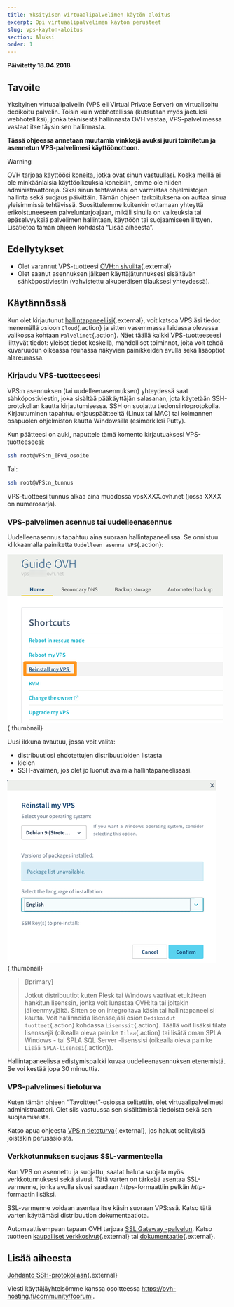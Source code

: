 ```yaml
---
title: Yksityisen virtuaalipalvelimen käytön aloitus
excerpt: Opi virtuaalipalvelimen käytön perusteet
slug: vps-kayton-aloitus
section: Aluksi
order: 1
---
```


**Päivitetty 18.04.2018**
 
## Tavoite

Yksityinen virtuaalipalvelin (VPS eli Virtual Private Server) on virtualisoitu dedikoitu palvelin. Toisin kuin webhotellissa (kutsutaan myös jaetuksi webhotelliksi), jonka teknisestä hallinnasta OVH vastaa, VPS-palvelimessa vastaat itse täysin sen hallinnasta.

**Tässä ohjeessa annetaan muutamia vinkkejä avuksi juuri toimitetun ja asennetun VPS-palvelimesi käyttöönottoon.**


> [!warning]
>
> OVH tarjoaa käyttöösi koneita, jotka ovat sinun vastuullasi. Koska meillä ei ole minkäänlaisia käyttöoikeuksia koneisiin, emme ole niiden administraattoreja. Siksi sinun tehtävänäsi on varmistaa ohjelmistojen hallinta sekä suojaus päivittäin. Tämän ohjeen tarkoituksena on auttaa sinua yleisimmissä tehtävissä. Suosittelemme kuitenkin ottamaan yhteyttä erikoistuneeseen palveluntarjoajaan, mikäli sinulla on vaikeuksia tai epäselvyyksiä palvelimen hallintaan, käyttöön tai suojaamiseen liittyen. Lisätietoa tämän ohjeen kohdasta “Lisää aiheesta”.
> 


## Edellytykset

- Olet varannut VPS-tuotteesi [OVH:n sivuilta](https://www.ovh-hosting.fi/vps/){.external}
- Olet saanut asennuksen jälkeen käyttäjätunnuksesi sisältävän sähköpostiviestin (vahvistettu alkuperäisen tilauksesi yhteydessä).


## Käytännössä

Kun olet kirjautunut [hallintapaneeliisi](https://www.ovh.com/auth/?action=gotomanager){.external}, voit katsoa VPS:äsi tiedot menemällä osioon `Cloud`{.action} ja sitten vasemmassa laidassa olevassa valikossa kohtaan `Palvelimet`{.action}. Näet täällä kaikki VPS-tuotteeseesi liittyvät tiedot: yleiset tiedot keskellä, mahdolliset toiminnot, joita voit tehdä kuvaruudun oikeassa reunassa näkyvien painikkeiden avulla sekä lisäoptiot alareunassa.

### Kirjaudu VPS-tuotteeseesi

VPS:n asennuksen (tai uudelleenasennuksen) yhteydessä saat sähköpostiviestin, joka sisältää pääkäyttäjän salasanan, jota käytetään SSH-protokollan kautta kirjautumisessa. SSH on suojattu tiedonsiirtoprotokolla. Kirjautuminen tapahtuu ohjauspäätteeltä (Linux tai MAC) tai kolmannen osapuolen ohjelmiston kautta Windowsilla (esimerkiksi Putty).

Kun päätteesi on auki, naputtele tämä komento kirjautuaksesi VPS-tuotteeseesi:

```sh
ssh root@VPS:n_IPv4_osoite
```

Tai:

```sh
ssh root@VPS:n_tunnus
```

VPS-tuotteesi tunnus alkaa aina muodossa vpsXXXX.ovh.net (jossa XXXX on numerosarja).


### VPS-palvelimen asennus tai uudelleenasennus

Uudelleenasennus tapahtuu aina suoraan hallintapaneelissa. Se onnistuu klikkaamalla painiketta `Uudelleen asenna VPS`{.action}:

![VPS:n uudelleenasennus](images/reinstall_manager.png){.thumbnail}

Uusi ikkuna avautuu, jossa voit valita:

- distribuutiosi ehdotettujen distribuutioiden listasta
- kielen
- SSH-avaimen, jos olet jo luonut avaimia hallintapaneelissasi.


![Uudelleenasennuksen valikko](images/reinstall_menu.png){.thumbnail}

> [!primary]
>
> Jotkut distribuutiot kuten Plesk tai Windows vaativat etukäteen hankitun lisenssin, jonka voit lunastaa OVH:lta tai joltakin jälleenmyyjältä. Sitten se on integroitava käsin tai hallintapaneelisi kautta. Voit hallinnoida lisenssejäsi osion `Dedikoidut tuotteet`{.action} kohdassa `Lisenssit`{.action}.
Täällä voit lisäksi tilata lisenssejä (oikealla oleva painike `Tilaa`{.action} tai lisätä oman SPLA Windows - tai SPLA SQL Server -lisenssisi (oikealla oleva painike `Lisää SPLA-lisenssi`{.action}).
> 

Hallintapaneelissa edistymispalkki kuvaa uudelleenasennuksen etenemistä. Se voi kestää jopa 30 minuuttia.

### VPS-palvelimesi tietoturva

Kuten tämän ohjeen “Tavoitteet”-osiossa selitettiin, olet virtuaalipalvelimesi administraattori. Olet siis vastuussa sen sisältämistä tiedoista sekä sen suojaamisesta.

Katso apua ohjeesta [VPS:n tietoturva](https://docs.ovh.com/fi/vps/tietoturvaohjeita-vps/){.external}, jos haluat selityksiä joistakin perusasioista.


### Verkkotunnuksen suojaus SSL-varmenteella

Kun VPS on asennettu ja suojattu, saatat haluta suojata myös verkkotunnuksesi sekä sivusi. Tätä varten on tärkeää asentaa SSL-varmenne, jonka avulla sivusi saadaan *https*-formaattiin pelkän *http*-formaatin lisäksi.

SSL-varmenne voidaan asentaa itse käsin suoraan VPS:ssä. Katso tätä varten käyttämäsi distribuution dokumentaatiota.

Automaattisempaan tapaan OVH tarjoaa [SSL Gateway -palvelun](https://www.ovh-hosting.fi/ssl-gateway/). Katso tuotteen [kaupalliset verkkosivut](https://www.ovh-hosting.fi/ssl-gateway/){.external} tai [dokumentaatio](https://docs.ovh.com/fi/ssl-gateway/){.external}.

## Lisää aiheesta

[Johdanto SSH-protokollaan](https://docs.ovh.com/fi/dedicated/ssh-johdanto/){.external}

Viesti käyttäjäyhteisömme kanssa osoitteessa <https://ovh-hosting.fi/community/foorumi>.